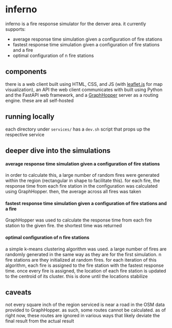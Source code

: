 # inferno

inferno is a fire response simulator for the denver area. it currently supports:
- average response time simulation given a configuration of fire stations
- fastest response time simulation given a configuration of fire stations and a fire
- optimal configuration of n fire stations

## components
there is a web client built using HTML, CSS, and JS (with [leaflet.js](https://leafletjs.com) for map visualization), an API the web client communicates with built using Python and the FastAPI web framework, and a [GraphHopper](https://github.com/graphhopper/graphhopper) server as a routing engine. these are all self-hosted

## running locally
each directory under `services/` has a `dev.sh` script that props up the respective service

## deeper dive into the simulations

#### average response time simulation given a configuration of fire stations 
in order to calculate this, a large number of random fires were generated within the region (rectangular in shape to facilitate this). for each fire, the response time from each fire station in the configuration was calculated using GraphHopper. then, the average across all fires was taken

#### fastest response time simulation given a configuration of fire stations and a fire
GraphHopper was used to calculate the response time from each fire station to the given fire. the shortest time was returned

#### optimal configuration of n fire stations
a simple k-means clustering algorithm was used. a large number of fires are randomly generated in the same way as they are for the first simulation. n fire stations are they initialized at random fires. for each iteration of this algorithm, each fire is assigned to the fire station with the fastest response time. once every fire is assigned, the location of each fire station is updated to the centroid of its cluster. this is done until the locations stabilize

## caveats
not every square inch of the region serviced is near a road in the OSM data provided to GraphHopper. as such, some routes cannot be calculated. as of right now, these routes are ignored in various ways that likely deviate the final result from the actual result
